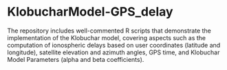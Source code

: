 # KlobucharModel-GPS_delay
The repository includes well-commented R scripts that demonstrate the implementation of the Klobuchar model, covering aspects such as the computation of ionospheric delays based on user coordinates (latitude and longitude), satellite elevation and azimuth angles, GPS time, and Klobuchar Model Parameters (alpha and beta coefficients).
